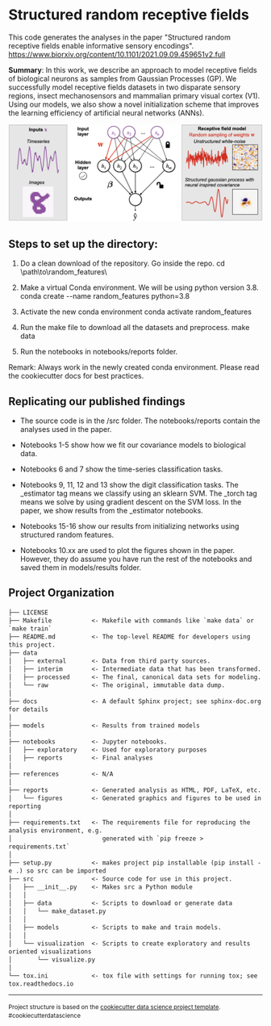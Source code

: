 Structured random receptive fields
==============================

This code generates the analyses in the paper "Structured random receptive fields enable informative sensory encodings".
https://www.biorxiv.org/content/10.1101/2021.09.09.459651v2.full

__Summary__: In this work, we describe an approach to model receptive fields
of biological neurons as samples from Gaussian Processes (GP).
We successfully model receptive fields datasets in two disparate 
sensory regions, insect mechanosensors and mammalian primary visual cortex (V1).
Using our models, we also show a novel initialization scheme that improves
the learning efficiency of artificial neural networks (ANNs).

![framework](network.png)

Steps to set up the directory:
------------

1. Do a clean download of the repository. Go inside the repo.
        cd \path\to\random_features\
        
2. Make a virtual Conda environment. We will be using python version 3.8.
	conda create --name random_features python=3.8
	
3. Activate the new conda environment
	conda activate random_features
	
4.  Run the make file to download all the datasets and preprocess.
         make data
         
5.  Run the notebooks in notebooks/reports folder.  

Remark: Always work in the newly created conda environment. Please read the 
cookiecutter docs for best practices. 


Replicating our published findings
------------
- The source code is in the /src folder. The notebooks/reports contain the 
analyses used in the paper. 

- Notebooks 1-5 show how we fit our covariance models to biological data. 

- Notebooks 6 and 7 show the time-series classification tasks.

- Notebooks 9, 11, 12 and 13 show the digit classification tasks. The _estimator
tag means we classify using an sklearn SVM. The _torch tag means we solve by
using gradient descent on the SVM loss.  In the paper, we show results from
the _estimator notebooks.

- Notebooks 15-16 show our results from initializing networks using structured
random features.

- Notebooks 10.xx are used to plot the figures shown in the paper. However, they
do assume you have run the rest of the notebooks and saved them in models/results
folder. 


Project Organization
------------

    ├── LICENSE
    ├── Makefile           <- Makefile with commands like `make data` or `make train`
    ├── README.md          <- The top-level README for developers using this project.
    ├── data
    │   ├── external       <- Data from third party sources.
    │   ├── interim        <- Intermediate data that has been transformed.
    │   ├── processed      <- The final, canonical data sets for modeling.
    │   └── raw            <- The original, immutable data dump.
    │
    ├── docs               <- A default Sphinx project; see sphinx-doc.org for details
    │
    ├── models             <- Results from trained models
    │
    ├── notebooks          <- Jupyter notebooks.
    │   ├── exploratory    <- Used for exploratory purposes                          
    │   ├── reports        <- Final analyses                
    │
    ├── references         <- N/A
    │
    ├── reports            <- Generated analysis as HTML, PDF, LaTeX, etc.
    │   └── figures        <- Generated graphics and figures to be used in reporting
    │
    ├── requirements.txt   <- The requirements file for reproducing the analysis environment, e.g.
    │                         generated with `pip freeze > requirements.txt`
    │
    ├── setup.py           <- makes project pip installable (pip install -e .) so src can be imported
    ├── src                <- Source code for use in this project.
    │   ├── __init__.py    <- Makes src a Python module
    │   │
    │   ├── data           <- Scripts to download or generate data
    │   │   └── make_dataset.py
    │   │
    │   ├── models         <- Scripts to make and train models.
    │   │
    │   └── visualization  <- Scripts to create exploratory and results oriented visualizations
    │       └── visualize.py
    │
    └── tox.ini            <- tox file with settings for running tox; see tox.readthedocs.io


--------

<p><small>Project structure is based on the <a target="_blank" href="https://drivendata.github.io/cookiecutter-data-science/">cookiecutter data science project template</a>. #cookiecutterdatascience</small></p>
